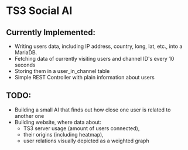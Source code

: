 # TS3 Social AI

## Currently Implemented:

- Writing users data, including IP address, country, long, lat, etc., into a MariaDB.
- Fetching data of currently visiting users and channel ID's every 10 seconds
- Storing them in a user_in_channel table
- Simple REST Controller with plain information about users

## TODO:

- Building a small AI that finds out how close one user is related to another one
- Building website, where data about:
    - TS3 server usage (amount of users connected),
    - their origins (including heatmap),
    - user relations visually depicted as a weighted graph
    
